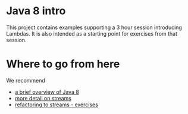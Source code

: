 # Java 8 intro

This project contains examples supporting a 3 hour session introducing Lambdas.
It is also intended as a starting point for exercises from that session.

# Where to go from here
We recommend 
* [a brief overview of Java 8](https://github.com/winterbe/java8-tutorial)
* [more detail on streams](http://winterbe.com/posts/2014/07/31/java8-stream-tutorial-examples)
* [refactoring to streams - exercises](https://github.com/dmcg/refactoring-to-streams)
